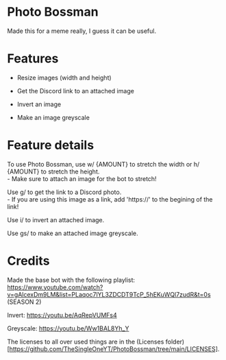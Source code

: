 # Photo Bossman

Made this for a meme really, I guess it can be useful.

# Features

- Resize images (width and height)

- Get the Discord link to an attached image

- Invert an image

- Make an image greyscale

# Feature details

To use Photo Bossman, use w/ {AMOUNT} to stretch the width or h/ {AMOUNT} to stretch the height.\
    - Make sure to attach an image for the bot to stretch!
    
Use g/ to get the link to a Discord photo.\
    - If you are using this image as a link, add 'https://' to the begining of the link!

Use i/ to invert an attached image.

Use gs/ to make an attached image greyscale.

# Credits

Made the base bot with the following playlist: https://www.youtube.com/watch?v=gAlcexDm9LM&list=PLaqoc7lYL3ZDCDT9TcP_5hEKuWQl7zudR&t=0s (SEASON 2)

Invert: https://youtu.be/AqRepVUMFs4

Greyscale: https://youtu.be/Ww1BAL8Yh_Y

The licenses to all over used things are in the (Licenses folder)[https://github.com/TheSingleOneYT/PhotoBossman/tree/main/LICENSES].
